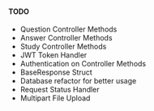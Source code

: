 #### TODO 
- Question Controller Methods
- Answer Controller Methods
- Study Controller Methods
- JWT Token Handler
- Authentication on Controller Methods
- BaseResponse Struct
- Database refactor for better usage
- Request Status Handler
- Multipart File Upload
